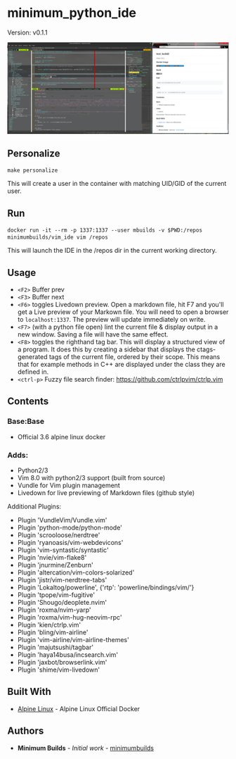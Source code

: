 # minimum_python_ide

Version: v0.1.1

![Vim Python IDE][logo]

[logo]: /images/python_ide_full.png 

## Personalize

	make personalize

This will create a user in the container with matching UID/GID of the current user.  

## Run
	docker run -it --rm -p 1337:1337 --user mbuilds -v $PWD:/repos minimumbuilds/vim_ide vim /repos


This will launch the IDE in the /repos dir in the current working directory. 

## Usage

- ``<F2>`` Buffer prev 
- ``<F3>`` Buffer next 
- ``<F6>`` toggles Livedown preview.   Open a markdown file, hit F7 and you'll get a Live preview of your Markown file. You will need to open a browser to ``localhost:1337``.  The preview will update immediately on write.
- ``<F7>`` (with a python file open) lint the current file & display output in a new window.  Saving a file will have the same effect.
- ``<F8>`` toggles the righthand tag bar.  This will display a structured view of a program.  It does this by creating a sidebar that displays the ctags-generated tags of the current file, ordered by their scope. This means that for example methods in C++ are displayed under the class they are defined in.
- ``<ctrl-p>`` Fuzzy file search finder: https://github.com/ctrlpvim/ctrlp.vim
 
## Contents

### Base:Base
- Official 3.6 alpine linux docker

### Adds:
- Python2/3
- Vim 8.0 with python2/3 support (built from source)
- Vundle for Vim plugin management
- Livedown for live previewing of Markdown files (github style) 

Additional Plugins:

- Plugin 'VundleVim/Vundle.vim'
- Plugin 'python-mode/python-mode'
- Plugin 'scrooloose/nerdtree'
- Plugin 'ryanoasis/vim-webdevicons'
- Plugin 'vim-syntastic/syntastic'
- Plugin 'nvie/vim-flake8'
- Plugin 'jnurmine/Zenburn'
- Plugin 'altercation/vim-colors-solarized'
- Plugin 'jistr/vim-nerdtree-tabs'
- Plugin 'Lokaltog/powerline', {'rtp': 'powerline/bindings/vim/'}
- Plugin 'tpope/vim-fugitive'
- Plugin 'Shougo/deoplete.nvim'
- Plugin 'roxma/nvim-yarp'
- Plugin 'roxma/vim-hug-neovim-rpc'
- Plugin 'kien/ctrlp.vim'
- Plugin 'bling/vim-airline'
- Plugin 'vim-airline/vim-airline-themes'
- Plugin 'majutsushi/tagbar'
- Plugin 'haya14busa/incsearch.vim'
- Plugin 'jaxbot/browserlink.vim'
- Plugin 'shime/vim-livedown'

## Built With

* [Alpine Linux](https://hub.docker.com/_/alpine/) - Alpine Linux Official Docker

## Authors

* **Minimum Builds** - *Initial work* - [minimumbuilds](https://github.com/minimumbuilds)
